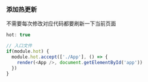 ### 添加热更新 
不需要每次修改对应代码都要刷新一下当前页面 

```js
hot: true

// 入口文件 
if(module.hot) {
  module.hot.accept(['./App'], () => {
    render(<App />, document.getElementById('app'))
  })
}
```